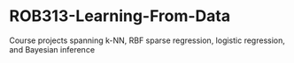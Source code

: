 # ROB313-Learning-From-Data
Course projects spanning k-NN, RBF sparse regression, logistic regression, and Bayesian inference
